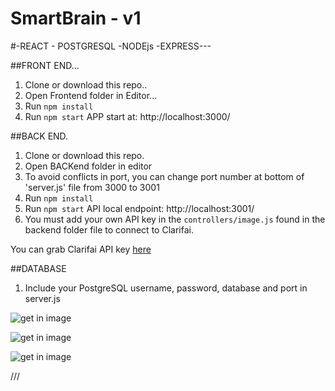# SmartBrain - v1
#-REACT - POSTGRESQL -NODEjs -EXPRESS---

##FRONT END...
1. Clone or download this repo..
2. Open Frontend folder in Editor...
3. Run `npm install`
4. Run `npm start` APP start at: http://localhost:3000/

##BACK END.
1. Clone or download this repo.
2. Open BACKend folder in editor
3. To avoid conflicts in port, you can change port number at bottom of 'server.js' file from 3000 to 3001
3. Run `npm install`
4. Run `npm start` API local endpoint: http://localhost:3001/
5. You must add your own API key in the `controllers/image.js` found in the backend folder file to connect to Clarifai.

You can grab Clarifai API key [here](https://www.clarifai.com/)

##DATABASE
1. Include your PostgreSQL username, password, database and port in server.js

![get in image](../master/img1.JPG)

![get in image](../master/img2.JPG)

![get in image](../master/img3.JPG)

///
